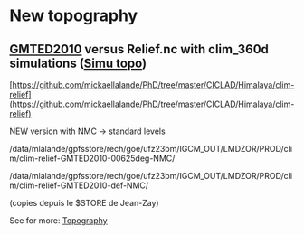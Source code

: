 # New topography


## [GMTED2010](http://www.temis.nl/data/gmted2010/ ) versus Relief.nc with clim_360d simulations ([Simu topo](https://docs.google.com/document/d/10uWTBB1ZHW-EvPgrc6YLzlzYHLmT3NXmUjwgm35B4R0/edit?usp=sharing))

[https://github.com/mickaellalande/PhD/tree/master/CICLAD/Himalaya/clim-relief](https://github.com/mickaellalande/PhD/tree/master/CICLAD/Himalaya/clim-relief) 

NEW version with NMC -> standard levels

/data/mlalande/gpfsstore/rech/goe/ufz23bm/IGCM_OUT/LMDZOR/PROD/clim/clim-relief-GMTED2010-00625deg-NMC/

/data/mlalande/gpfsstore/rech/goe/ufz23bm/IGCM_OUT/LMDZOR/PROD/clim/clim-relief-GMTED2010-def-NMC/

(copies depuis le $STORE de Jean-Zay)

See for more: [Topography](https://docs.google.com/document/d/1ieORG49nGEnJHfUKwj7mpK3_cjWST8fEnwGZxgs_Isg/edit?usp=sharing) 